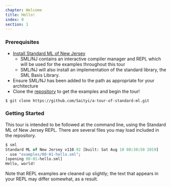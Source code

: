 ```yaml
---
chapter: Welcome
title: Hello!
index: 0
section: 1
---
```


### Prerequisites

- [Install Standard ML of New Jersey](https://www.smlnj.org/)
  - SML/NJ contains an interactive compiler manager and REPL which will be used for the examples throughout this tour
  - SML/NJ will also install an implementation of the standard library, the SML Basis Library.
- Ensure SML/NJ has been added to the path as appropriate for your architecture
- Clone the [repository](https://github.com/Saityi/a-tour-of-standard-ml/) to get the examples and begin the tour!

```
$ git clone https://github.com/Saityi/a-tour-of-standard-ml.git
```

### Getting Started

This tour is intended to be followed at the command line, using the Standard ML of New Jersey REPL. There are several files you may load included in the repository.

```sml
$ sml
Standard ML of New Jersey v110.92 [built: Sat Aug 10 08:38:50 2019]
- use "examples/00-01-hello.sml";
[opening 00-01-hello.sml]
Hello, world!
```

Note that REPL examples are cleaned up slightly; the text that appears in your REPL may differ somewhat, as a result.